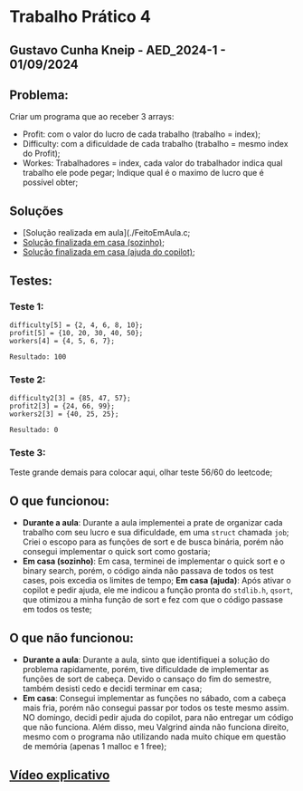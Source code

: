 # Trabalho Prático 4
## Gustavo Cunha Kneip - AED_2024-1 - 01/09/2024
## Problema:
Criar um programa que ao receber 3 arrays:
  - Profit: com o valor do lucro de cada trabalho (trabalho = index);
  - Difficulty: com a dificuldade de cada trabalho (trabalho = mesmo index do Profit);
  - Workes: Trabalhadores = index, cada valor do trabalhador indica qual trabalho ele pode pegar;
Indique qual é o maximo de lucro que é possível obter;
## Soluções
- [Solução realizada em aula](./FeitoEmAula.c;
- [Solução finalizada em casa (sozinho)](./FeitoEmCasa-sozinho.c);
- [Solução finalizada em casa (ajuda do copilot)](./FeitoEmCasa-ajuda.c);
## Testes:
### Teste 1:
    difficulty[5] = {2, 4, 6, 8, 10};
    profit[5] = {10, 20, 30, 40, 50};
    workers[4] = {4, 5, 6, 7};

    Resultado: 100
### Teste 2:
    difficulty2[3] = {85, 47, 57};
    profit2[3] = {24, 66, 99};
    workers2[3] = {40, 25, 25};

    Resultado: 0

### Teste 3:
  Teste grande demais para colocar aqui, olhar teste 56/60 do leetcode;
## O que funcionou:
- **Durante a aula**: Durante a aula implementei a prate de organizar cada trabalho com seu lucro e sua dificuldade, em uma `struct` chamada `job`; Criei o escopo para as funções de sort e de busca binária, porém não consegui implementar o quick sort como gostaria;
- **Em casa (sozinho)**: Em casa, terminei de implementar o quick sort e o binary search, porém, o código ainda não passava de todos os test cases, pois excedia os limites de tempo;
  **Em casa (ajuda)**: Após ativar o copilot e pedir ajuda, ele me indicou a função pronta do `stdlib.h`, `qsort`, que otimizou a minha função de sort e fez com que o código passase em todos os teste;
## O que não funcionou:
- **Durante a aula**: Durante a aula, sinto que identifiquei a solução do problema rapidamente, porém, tive dificuldade de implementar as funções de sort de cabeça. Devido o cansaço do fim do semestre, também desisti cedo e decidi terminar em casa;
- **Em casa**: Consegui implementar as funções no sábado, com a cabeça mais fria, porém não consegui passar por todos os teste mesmo assim. NO domingo, decidi pedir ajuda do copilot, para não entregar um código que não funciona. Além disso, meu Valgrind ainda não funciona direito, mesmo com o programa não utilizando nada muito chique em questão de memória (apenas 1 malloc e 1 free);
## [Vídeo explicativo](https://youtu.be/2ivdoDXYhhU)

